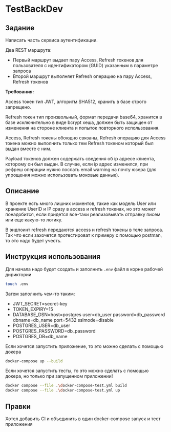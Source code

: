 # TestBackDev

## Задание

Написать часть сервиса аутентификации.

Два REST маршрута:

- Первый маршрут выдает пару Access, Refresh токенов для пользователя с идентификатором (GUID) указанным в параметре запроса
- Второй маршрут выполняет Refresh операцию на пару Access, Refresh токенов

**Требования:**

Access токен тип JWT, алгоритм SHA512, хранить в базе строго запрещено.

Refresh токен тип произвольный, формат передачи base64, хранится в базе исключительно в виде bcrypt хеша, должен быть защищен от изменения на стороне клиента и попыток повторного использования.

Access, Refresh токены обоюдно связаны, Refresh операцию для Access токена можно выполнить только тем Refresh токеном который был выдан вместе с ним.

Payload токенов должен содержать сведения об ip адресе клиента, которому он был выдан. В случае, если ip адрес изменился, при рефреш операции нужно послать email warning на почту юзера (для упрощения можно использовать моковые данные).

## Описание

В проекте есть много лишних моментов, такие как модель User или хранение UserID и IP
сразу в access и refresh токенах, но это может понадобится, если придется все-таки
реализовывать отправку писем или еще какую-то логику.

В эндпоинт refresh передаются access и refresh токены в теле запроса. Так что если
захочется протестироват к примеру с помощью postman, то это надо будет учесть.

## Инструкция использования

Для начала надо будет создать и заполнить `.env` файл в корне рабочей дириктории

```bash
touch .env
```

Затем заполнить чем-то таким:

- JWT_SECRET=secret-key
- TOKEN_EXPIRY=15
- DATABASE_DSN=host=postgres user=db_user password=db_password dbname=db_name port=5432 sslmode=disable
- POSTGRES_USER=db_user
- POSTGRES_PASSWORD=db_password
- POSTGRES_DB=db_name


Если хочется запустить приложение, то это можно сделать с помощью докера

```bash
docker-compose up --build
```

Если хочется запустить тесты, то это можно сделать с помощью докера, но только при
запущенном приложении!

```bash
docker compose --file .\docker-compose-test.yml build
docker compose --file .\docker-compose-test.yml up
```

## Правки

Хотел добавить CI и объединить в один docker-compose запуск и тест приложения
